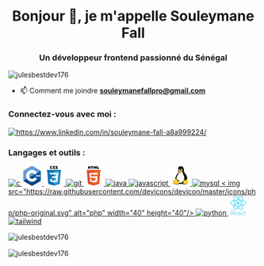 <h1 align="center">Bonjour 👋, je m'appelle Souleymane Fall</h1>
<h3 align="center">Un développeur frontend passionné du Sénégal</h3>

<p align="left"> <img src= "https://komarev.com/ghpvc/?username=julesbestdev176&label=Profile%20views&color=0e75b6&style=flat" alt="julesbestdev176" /> </p>

- 📫 Comment me joindre **souleymanefallpro@gmail.com**

<h3 align="left">Connectez-vous avec moi :</h3>
<p align="left">
<a href="https://linkedin.com/in/https://www.linkedin.com/in /souleymane-fall-a8a999224/" target="blank"><img align="center" src="https://raw.githubusercontent.com/rahuldkjain/github-profile-readme-generator/master/src/images/ icônes/Social/linked-in-alt.svg" alt="https://www.linkedin.com/in/souleymane-fall-a8a999224/" height="30" width="40" /></a>
</p>

<h3 align="left">Langages et outils :</h3>
<p align="left"> <a href="https://www.cprogramming.com/" target="_blank" rel="noreferrer"> <img src="https://raw.githubusercontent.com/ devicons/devicon/master/icons/c/c-original.svg" alt="c" width="40" height="40"/> </a> <a href="https://www.w3schools. com/cpp/" target="_blank" rel="noreferrer"> <img src="https://raw.githubusercontent.com/devicons/devicon/master/icons/cplusplus/cplusplus-original.svg" alt=" cplusplus" width="40" height="40"/> </a> <a href="https://www.w3schools.com/css/" target="_blank" rel="noreferrer"> <img src ="https://raw.githubusercontent.com/devicons/devicon/master/icons/css3/css3-original-wordmark.svg" alt="css3" width="40" height="40"/> </a > <a href="https://git-scm.com/" target="_blank" rel="noreferrer"> <img src="https://www.vectorlogo.zone/logos/git-scm/git -scm-icon.svg" alt="git" width="40" height="40"/> </a> <a href="https://www.w3.org/html/" target="_blank " rel="noreferrer"> <img src="https://raw.githubusercontent.com/devicons/devicon/master/icons/html5/html5-original-wordmark.svg" alt="html5" width="40" height="40"/> </a> <a href="https://www.java.com" target="_blank" rel="noreferrer"> <img src="https://raw.githubusercontent. com/devicons/devicon/master/icons/java/java-original.svg" alt="java" width="40" height="40"/> </a> <a href="https://developer. mozilla.org/en-US/docs/Web/JavaScript" target="_blank" rel="noreferrer"> <img src="https://raw.githubusercontent.com/devicons/devicon/master/icons/javascript/ javascript-original.svg" alt="javascript" width="40" height="40"/> </a> <a href="https://www.linux.org/" target="_blank" rel= "noreferrer"> <img src="https://raw.githubusercontent.com/devicons/devicon/master/icons/linux/linux-original.svg" alt="linux" width="40" height="40" /> </a> <a href="https://www.mysql.com/" target="_blank" rel="noreferrer"> <img src="https://raw.githubusercontent.com/devicons/ devicon/master/icons/mysql/mysql-original-wordmark.svg" alt="mysql" width="40" height="40"/> </a> <a href="https://www.php.net" target="_blank" rel="noreferrer"> < img src="https://raw.githubusercontent.com/devicons/devicon/master/icons/php/php-original.svg" alt="php" width="40" height="40"/> </a > <a href="https://www.python.org" target="_blank" rel="noreferrer"> <img src="https://raw.githubusercontent.com/devicons/devicon/master/icons/ python/python-original.svg" alt="python" width="40" height="40"/> </a> <a href="https://reactjs.org/" target="_blank" rel= "noreferrer"> <img src="https://raw.githubusercontent.com/devicons/devicon/master/icons/react/react-original-wordmark.svg" alt="react" width="40" height=" 40"/> </a> <a href="https://tailwindcss.com/" target="_blank" rel="noreferrer"> <img src="https://www.vectorlogo.zone/logos/ tailwindcss/tailwindcss-icon.svg" alt="tailwind" width="40" height="40"/> </a> </p>

<p> <img align="center" src="https://github-readme-stats.vercel.app/api?username=julesbestdev176&show_icons=true&locale=en" alt="julesbestdev176" /></p>

<p><img align="center" src="https://github-readme-streak-stats.herokuapp.com/?user=julesbestdev176&" alt="julesbestdev176" /></p>
